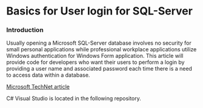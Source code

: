 # Basics for User login for SQL-Server

### Introduction

Usually opening a Microsoft SQL-Server database involves no security for small personal applications while professional workplace applications utilize Windows authentication for Windows Form application. This article will provide code for developers who want their users to perform a login by providing a user name and associated password each time there is a need to access data within a database. 

[Microsoft TechNet article](https://social.technet.microsoft.com/wiki/contents/articles/53314.sql-server-database-login-for-windows-forms-vb-net.aspx)

C# Visual Studio is located in the following repository.
